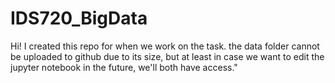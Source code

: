# IDS720_BigData

Hi!
I created this repo for when we work on the task.
the data folder cannot be uploaded to github due to its size, but at least in case we want to edit the jupyter notebook in the future, we'll both have access."
